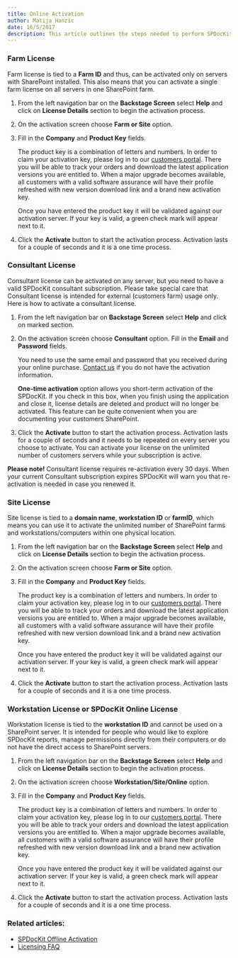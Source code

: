 ```yaml
---  
title: Online Activation
author: Matija Hanzic  
date: 16/5/2017  
description: This article outlines the steps needed to perform SPDocKit activation.
--- 
```

### Farm License

Farm license is tied to a __Farm ID__ and thus, can be activated only on servers with SharePoint installed. This also means that you can activate a single farm license on all servers in one SharePoint farm.

1. From the left navigation bar on the __Backstage Screen__ select __Help__ and click on __License Details__ section to begin the activation process.
2. On the activation screen choose __Farm or Site__ option.
3. Fill in the __Company__ and __Product Key__ fields.

    The product key is a combination of letters and numbers. In order to claim your activation key, please log in to our [customers portal](https://customers.acceleratio.net/). There you will be able to track your orders and download the latest application versions you are entitled to. When a major upgrade becomes available, all customers with a valid software assurance will have their profile refreshed with new version download link and a brand new activation key.

    Once you have entered the product key it will be validated against our activation server. If your key is valid, a green check mark will appear next to it.

4. Click the __Activate__ button to start the activation process. Activation lasts for a couple of seconds and it is a one time process.

### Consultant License

Consultant license can be activated on any server, but you need to have a valid SPDocKit consultant subscription. Please take special care that Consultant license is intended for external (customers farm) usage only. Here is how to activate a consultant license.

1. From the left navigation bar on __Backstage Screen__ select __Help__ and click on marked section.
2. On the activation screen choose __Consultant__ option. Fill in the __Email__ and __Password__ fields.

    You need to use the same email and password that you received during your online purchase. [Contact us](https://www.spdockit.com/support/contact-us/) if you do not have the activation information.

    __One-time activation__ option allows you short-term activation of the SPDocKit. If you check in this box, when you finish using the application and close it, license details are deleted and product will no longer be activated. This feature can be quite convenient when you are documenting your customers SharePoint.

3. Click the __Activate__ button to start the activation process. Activation lasts for a couple of seconds and it needs to be repeated on every server you choose to activate. You can activate your license on the unlimited number of customers servers while your subscription is active.

__Please note!__ Consultant license requires re-activation every 30 days. When your current Consultant subscription expires SPDocKit will warn you that re-activation is needed in case you renewed it.

### Site License

Site license is tied to a __domain name__, __workstation ID__ or __farmID__, which means you can use it to activate the unlimited number of SharePoint farms and workstations/computers within one physical location.

1. From the left navigation bar on the __Backstage Screen__ select __Help__ and click on __License Details__ section to begin the activation process.
2. On the activation screen choose __Farm or Site__ option.
3. Fill in the __Company__ and __Product Key__ fields.

    The product key is a combination of letters and numbers. In order to claim your activation key, please log in to our [customers portal](https://customers.acceleratio.net/). There you will be able to track your orders and download the latest application versions you are entitled to. When a major upgrade becomes available, all customers with a valid software assurance will have their profile refreshed with new version download link and a brand new activation key.

    Once you have entered the product key it will be validated against our activation server. If your key is valid, a green check mark will appear next to it.

4. Click the __Activate__ button to start the activation process. Activation lasts for a couple of seconds and it is a one time process.

### Workstation License or SPDocKit Online License

Workstation license is tied to the __workstation ID__ and cannot be used on a SharePoint server. It is intended for people who would like to explore SPDocKit reports, manage permissions directly from their computers or do not have the direct access to SharePoint servers.

1. From the left navigation bar on the __Backstage Screen__ select __Help__ and click on __License Details__ section to begin the activation process.
2. On the activation screen choose __Workstation/Site/Online__ option.
3. Fill in the __Company__ and __Product Key__ fields.

    The product key is a combination of letters and numbers. In order to claim your activation key, please log in to our [customers portal](https://customers.acceleratio.net/). There you will be able to track your orders and download the latest application versions you are entitled to. When a major upgrade becomes available, all customers with a valid software assurance will have their profile refreshed with new version download link and a brand new activation key.

    Once you have entered the product key it will be validated against our activation server. If your key is valid, a green check mark will appear next to it.

4. Click the __Activate__ button to start the activation process. Activation lasts for a couple of seconds and it is a one time process.


### Related articles:
* [SPDocKit Offline Activation](#internal/activation/offline-activation/)
* [Licensing FAQ](#internal/activation/licensing-faq/)